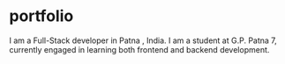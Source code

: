 # portfolio
I am a Full-Stack developer in Patna , India. I am a student at G.P. Patna 7, currently engaged in learning both frontend and backend development.
